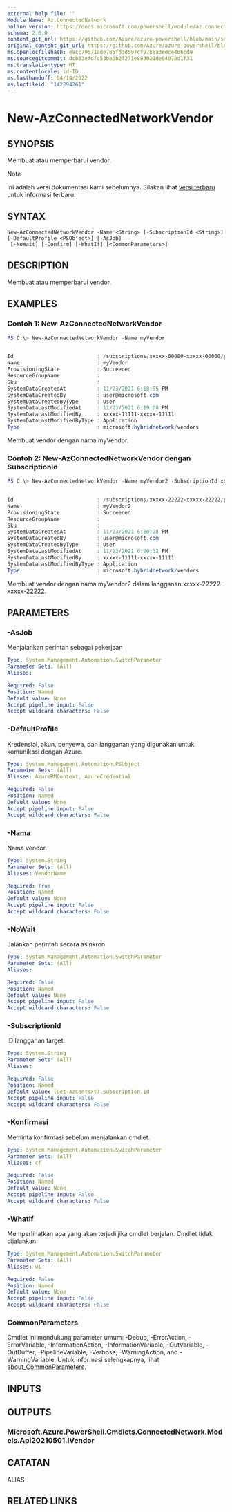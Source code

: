 ```yaml
---
external help file: ''
Module Name: Az.ConnectedNetwork
online version: https://docs.microsoft.com/powershell/module/az.connectednetwork/new-azconnectednetworkvendor
schema: 2.0.0
content_git_url: https://github.com/Azure/azure-powershell/blob/main/src/ConnectedNetwork/help/New-AzConnectedNetworkVendor.md
original_content_git_url: https://github.com/Azure/azure-powershell/blob/main/src/ConnectedNetwork/help/New-AzConnectedNetworkVendor.md
ms.openlocfilehash: e9cc79571ade785fd3d597cf97b8a3edce406cd9
ms.sourcegitcommit: dcb33efdfc53ba0b2f271e883021de84878d1f31
ms.translationtype: MT
ms.contentlocale: id-ID
ms.lasthandoff: 04/14/2022
ms.locfileid: "142294261"
---
```

# New-AzConnectedNetworkVendor

## SYNOPSIS
Membuat atau memperbarui vendor.

> [!NOTE]
>Ini adalah versi dokumentasi kami sebelumnya. Silakan lihat [versi terbaru](/powershell/module/az.connectednetwork/new-azconnectednetworkvendor) untuk informasi terbaru.

## SYNTAX

```
New-AzConnectedNetworkVendor -Name <String> [-SubscriptionId <String>] [-DefaultProfile <PSObject>] [-AsJob]
 [-NoWait] [-Confirm] [-WhatIf] [<CommonParameters>]
```

## DESCRIPTION
Membuat atau memperbarui vendor.

## EXAMPLES

### Contoh 1: New-AzConnectedNetworkVendor
```powershell
PS C:\> New-AzConnectedNetworkVendor -Name myVendor


Id                           : /subscriptions/xxxxx-00000-xxxxx-00000/providers/Microsoft.HybridNetwork/vendors/myVendor
Name                         : myVendor
ProvisioningState            : Succeeded
ResourceGroupName            :
Sku                          :
SystemDataCreatedAt          : 11/23/2021 6:18:55 PM
SystemDataCreatedBy          : user@microsoft.com
SystemDataCreatedByType      : User
SystemDataLastModifiedAt     : 11/23/2021 6:19:08 PM
SystemDataLastModifiedBy     : xxxxx-11111-xxxxx-11111
SystemDataLastModifiedByType : Application
Type                         : microsoft.hybridnetwork/vendors
```

Membuat vendor dengan nama myVendor.

### Contoh 2: New-AzConnectedNetworkVendor dengan SubscriptionId 
```powershell
PS C:\> New-AzConnectedNetworkVendor -Name myVendor2 -SubscriptionId xxxxx-22222-xxxxx-22222


Id                           : /subscriptions/xxxxx-22222-xxxxx-22222/providers/Microsoft.HybridNetwork/vendors/myVendor2
Name                         : myVendor2
ProvisioningState            : Succeeded
ResourceGroupName            :
Sku                          :
SystemDataCreatedAt          : 11/23/2021 6:20:28 PM
SystemDataCreatedBy          : user@microsoft.com
SystemDataCreatedByType      : User
SystemDataLastModifiedAt     : 11/23/2021 6:20:32 PM
SystemDataLastModifiedBy     : xxxxx-11111-xxxxx-11111
SystemDataLastModifiedByType : Application
Type                         : microsoft.hybridnetwork/vendors
```

Membuat vendor dengan nama myVendor2 dalam langganan xxxxx-22222-xxxxx-22222.

## PARAMETERS

### -AsJob
Menjalankan perintah sebagai pekerjaan

```yaml
Type: System.Management.Automation.SwitchParameter
Parameter Sets: (All)
Aliases:

Required: False
Position: Named
Default value: None
Accept pipeline input: False
Accept wildcard characters: False
```

### -DefaultProfile
Kredensial, akun, penyewa, dan langganan yang digunakan untuk komunikasi dengan Azure.

```yaml
Type: System.Management.Automation.PSObject
Parameter Sets: (All)
Aliases: AzureRMContext, AzureCredential

Required: False
Position: Named
Default value: None
Accept pipeline input: False
Accept wildcard characters: False
```

### -Nama
Nama vendor.

```yaml
Type: System.String
Parameter Sets: (All)
Aliases: VendorName

Required: True
Position: Named
Default value: None
Accept pipeline input: False
Accept wildcard characters: False
```

### -NoWait
Jalankan perintah secara asinkron

```yaml
Type: System.Management.Automation.SwitchParameter
Parameter Sets: (All)
Aliases:

Required: False
Position: Named
Default value: None
Accept pipeline input: False
Accept wildcard characters: False
```

### -SubscriptionId
ID langganan target.

```yaml
Type: System.String
Parameter Sets: (All)
Aliases:

Required: False
Position: Named
Default value: (Get-AzContext).Subscription.Id
Accept pipeline input: False
Accept wildcard characters: False
```

### -Konfirmasi
Meminta konfirmasi sebelum menjalankan cmdlet.

```yaml
Type: System.Management.Automation.SwitchParameter
Parameter Sets: (All)
Aliases: cf

Required: False
Position: Named
Default value: None
Accept pipeline input: False
Accept wildcard characters: False
```

### -WhatIf
Memperlihatkan apa yang akan terjadi jika cmdlet berjalan.
Cmdlet tidak dijalankan.

```yaml
Type: System.Management.Automation.SwitchParameter
Parameter Sets: (All)
Aliases: wi

Required: False
Position: Named
Default value: None
Accept pipeline input: False
Accept wildcard characters: False
```

### CommonParameters
Cmdlet ini mendukung parameter umum: -Debug, -ErrorAction, -ErrorVariable, -InformationAction, -InformationVariable, -OutVariable, -OutBuffer, -PipelineVariable, -Verbose, -WarningAction, and -WarningVariable. Untuk informasi selengkapnya, lihat [about_CommonParameters](http://go.microsoft.com/fwlink/?LinkID=113216).

## INPUTS

## OUTPUTS

### Microsoft.Azure.PowerShell.Cmdlets.ConnectedNetwork.Models.Api20210501.IVendor

## CATATAN

ALIAS

## RELATED LINKS

